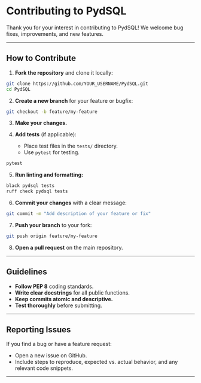 # Contributing to PydSQL

Thank you for your interest in contributing to PydSQL! We welcome bug fixes, improvements, and new features.

---

## How to Contribute

1. **Fork the repository** and clone it locally:

```bash
git clone https://github.com/YOUR_USERNAME/PydSQL.git
cd PydSQL
```

2. **Create a new branch** for your feature or bugfix:

```bash
git checkout -b feature/my-feature
```

3. **Make your changes.**

4. **Add tests** (if applicable):
   - Place test files in the `tests/` directory.
   - Use `pytest` for testing.

```bash
pytest
```

5. **Run linting and formatting:**

```bash
black pydsql tests
ruff check pydsql tests
```

6. **Commit your changes** with a clear message:

```bash
git commit -m "Add description of your feature or fix"
```

7. **Push your branch** to your fork:

```bash
git push origin feature/my-feature
```

8. **Open a pull request** on the main repository.

---

## Guidelines

- **Follow PEP 8** coding standards.
- **Write clear docstrings** for all public functions.
- **Keep commits atomic and descriptive.**
- **Test thoroughly** before submitting.

---

## Reporting Issues

If you find a bug or have a feature request:

- Open a new issue on GitHub.
- Include steps to reproduce, expected vs. actual behavior, and any relevant code snippets.

---
